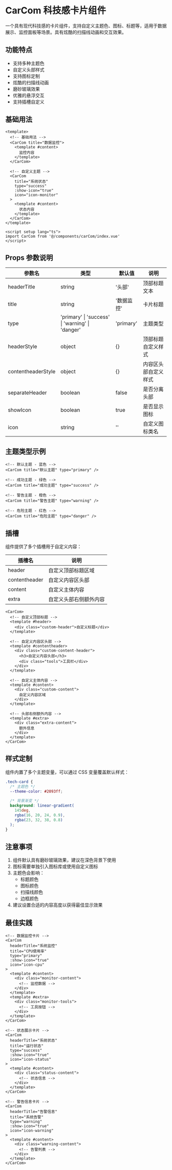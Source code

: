 # CarCom 科技感卡片组件

一个具有现代科技感的卡片组件，支持自定义主题色、图标、标题等，适用于数据展示、监控面板等场景。具有炫酷的扫描线动画和交互效果。

## 功能特点

- 支持多种主题色
- 自定义头部样式
- 支持图标定制
- 炫酷的扫描线动画
- 磨砂玻璃效果
- 优雅的悬浮交互
- 支持插槽自定义

## 基础用法

```vue
<template>
  <!-- 基础用法 -->
  <CarCom title="数据监控">
    <template #content>
      监控内容
    </template>
  </CarCom>

  <!-- 自定义主题 -->
  <CarCom 
    title="系统状态" 
    type="success"
    :show-icon="true"
    icon="icon-monitor"
  >
    <template #content>
      状态内容
    </template>
  </CarCom>
</template>

<script setup lang="ts">
import CarCom from '@/components/carCom/index.vue'
</script>
```

## Props 参数说明

| 参数名 | 类型 | 默认值 | 说明 |
|--------|------|--------|------|
| headerTitle | string | '头部' | 顶部标题文本 |
| title | string | '数据监控' | 卡片标题 |
| type | 'primary' \| 'success' \| 'warning' \| 'danger' | 'primary' | 主题类型 |
| headerStyle | object | {} | 顶部标题自定义样式 |
| contentheaderStyle | object | {} | 内容区头部自定义样式 |
| separateHeader | boolean | false | 是否分离头部 |
| showIcon | boolean | true | 是否显示图标 |
| icon | string | '' | 自定义图标类名 |

## 主题类型示例

```vue
<!-- 默认主题 - 蓝色 -->
<CarCom title="默认主题" type="primary" />

<!-- 成功主题 - 绿色 -->
<CarCom title="成功主题" type="success" />

<!-- 警告主题 - 橙色 -->
<CarCom title="警告主题" type="warning" />

<!-- 危险主题 - 红色 -->
<CarCom title="危险主题" type="danger" />
```

## 插槽

组件提供了多个插槽用于自定义内容：

| 插槽名 | 说明 |
|--------|------|
| header | 自定义顶部标题区域 |
| contentheader | 自定义内容区头部 |
| content | 自定义主体内容 |
| extra | 自定义头部右侧额外内容 |

```vue
<CarCom>
  <!-- 自定义顶部标题 -->
  <template #header>
    <div class="custom-header">自定义标题</div>
  </template>

  <!-- 自定义内容区头部 -->
  <template #contentheader>
    <div class="custom-content-header">
      <h3>自定义内容头部</h3>
      <div class="tools">工具栏</div>
    </div>
  </template>

  <!-- 自定义主体内容 -->
  <template #content>
    <div class="custom-content">
      自定义内容区域
    </div>
  </template>

  <!-- 头部右侧额外内容 -->
  <template #extra>
    <div class="extra-content">
      额外信息
    </div>
  </template>
</CarCom>
```

## 样式定制

组件内置了多个主题变量，可以通过 CSS 变量覆盖默认样式：

```css
.tech-card {
  /* 主题色 */
  --theme-color: #2093ff;
  
  /* 背景渐变 */
  background: linear-gradient(
    145deg,
    rgba(16, 20, 24, 0.9),
    rgba(23, 32, 38, 0.8)
  );
}
```

## 注意事项

1. 组件默认具有磨砂玻璃效果，建议在深色背景下使用
2. 图标需要单独引入图标库或使用自定义图标
3. 主题色会影响：
   - 标题颜色
   - 图标颜色
   - 扫描线颜色
   - 边框颜色
4. 建议设置合适的内容高度以获得最佳显示效果

## 最佳实践

```vue
<!-- 数据监控卡片 -->
<CarCom
  headerTitle="系统监控"
  title="CPU使用率"
  type="primary"
  :show-icon="true"
  icon="icon-cpu"
>
  <template #content>
    <div class="monitor-content">
      <!-- 监控数据 -->
    </div>
  </template>
  <template #extra>
    <div class="monitor-tools">
      <!-- 工具按钮 -->
    </div>
  </template>
</CarCom>

<!-- 状态展示卡片 -->
<CarCom
  headerTitle="系统状态"
  title="运行状态"
  type="success"
  :show-icon="true"
  icon="icon-status"
>
  <template #content>
    <div class="status-content">
      <!-- 状态信息 -->
    </div>
  </template>
</CarCom>

<!-- 警告信息卡片 -->
<CarCom
  headerTitle="告警信息"
  title="系统告警"
  type="warning"
  :show-icon="true"
  icon="icon-warning"
>
  <template #content>
    <div class="warning-content">
      <!-- 告警列表 -->
    </div>
  </template>
</CarCom>
```
